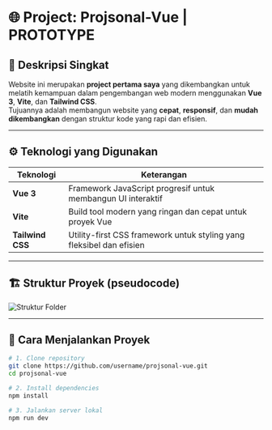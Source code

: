 # 🌐 Project: Projsonal-Vue | PROTOTYPE

## 🧩 Deskripsi Singkat
Website ini merupakan **project pertama saya** yang dikembangkan untuk melatih kemampuan dalam pengembangan web modern menggunakan **Vue 3**, **Vite**, dan **Tailwind CSS**.  
Tujuannya adalah membangun website yang **cepat**, **responsif**, dan **mudah dikembangkan** dengan struktur kode yang rapi dan efisien.

---

## ⚙️ Teknologi yang Digunakan
| Teknologi | Keterangan |
|------------|-------------|
| **Vue 3** | Framework JavaScript progresif untuk membangun UI interaktif |
| **Vite** | Build tool modern yang ringan dan cepat untuk proyek Vue |
| **Tailwind CSS** | Utility-first CSS framework untuk styling yang fleksibel dan efisien |

---

## 🏗️ Struktur Proyek (pseudocode)

![Struktur Folder](./assets/structure.png)

---

## 🚀 Cara Menjalankan Proyek
```bash
# 1. Clone repository
git clone https://github.com/username/projsonal-vue.git
cd projsonal-vue

# 2. Install dependencies
npm install

# 3. Jalankan server lokal
npm run dev
